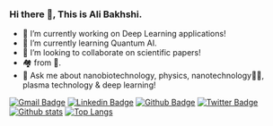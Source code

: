### Hi there :vulcan_salute:, This is Ali Bakhshi.

<!--
**bakhshiali/bakhshiali** is a ✨ _special_ ✨ repository because its `README.md` (this file) appears on your GitHub profile.

Here are some ideas to get you started:

- 🔭 I’m currently working on ...
- 🌱 I’m currently ...
- 👯 I’m looking to collaborate on ...
- 🤔 I’m looking for help with ...
- 💬 Ask me about ...
- 📫 How to reach me: ...
- 😄 Pronouns: ...
- ⚡ Fun fact: ...
-->
- 🔭 I’m currently working on Deep Learning applications!
- 🌱 I’m currently learning Quantum AI.
- 👯 I’m looking to collaborate on scientific papers!
- :houses: from :milky_way:.
- 💬 Ask me about nanobiotechnology, physics, nanotechnology:man_scientist:, plasma technology & deep learning! 

[![Gmail Badge](https://img.shields.io/badge/-alibakhshi255255@gmail.com-c14438?style=flat&logo=Gmail&logoColor=white&link=mailto:alibakhshi255255@gmail.com)](mailto:alibakhshi255255@gmail.com) 
[![Linkedin Badge](https://img.shields.io/badge/-ali-bakhshi--0072b1?style=flat&logo=Linkedin&logoColor=white&link=https://www.linkedin.com/in/ali-bakhshi-/)](https://www.linkedin.com/in/ali-bakhshi-/)
[![Github Badge](https://img.shields.io/badge/-bakhshiali-grey?style=flat&logo=github&logoColor=white&link=https://github.com/bakhshiali/)](https://www.github.com/bakhshiali/) [![Twitter Badge](https://img.shields.io/badge/-Ali65029491-00acee?style=flat&logo=twitter&logoColor=white&link=https://twitter.com/Ali65029491/)](https://twitter.com/Ali65029491)
<img src="https://komarev.com/ghpvc/?username=bakhshiali&style=flat-square&color=blue" alt=""/>
[![Github stats](https://github-readme-stats.vercel.app/api?username=bakhshiali&show_icons=true&include_all_commits=true)](https://github.com/bakhshiali/github-readme-stats)
[![Top Langs](https://github-readme-stats.vercel.app/api/top-langs/?username=bakhshiali&layout=compact)](https://github.com/bakhshiali/github-readme-stats)
